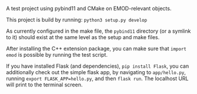 A test project using pybind11 and CMake on EMOD-relevant objects.

This project is build by running: `python3 setup.py develop`

As currently configured in the make file, the `pybind11` directory (or a symlink to it) should exist at the same level as the setup and make files.

After installing the C++ extension package, you can make sure that `import emod` is possible by running the test script.

If you have installed Flask (and dependencies), `pip install Flask`, you can additionally check out the simple flask app, by navigating to `app/hello.py`, running `export FLASK_APP=hello.py`, and then `flask run`.  The localhost URL will print to the terminal screen.
